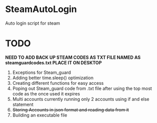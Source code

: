 # SteamAutoLogin
Auto login script for steam 
# TODO
**NEED TO ADD BACK UP STEAM CODES AS TXT FILE NAMED AS steamguardcodes.txt PLACE IT ON DESKTOP**
1. Exceptions for Steam_guard
2. Adding better time.sleep() optimization
3. Creating different functions for easy access 
4. Poping out Steam_guard code from .txt file after using the top most code as the once used it expires
5. Multi accounts currently running only 2 accounts using if and else statement
6. ~~Storing Accounts in json format and reading data from it~~
7. Building an executable file

